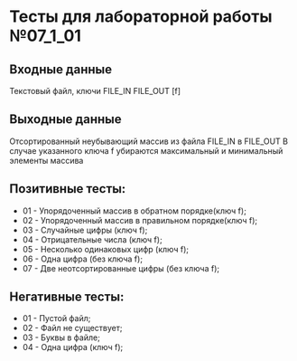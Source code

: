 # Тесты для лабораторной работы №07_1_01
## Входные данные
Текстовый файл, ключи FILE_IN FILE_OUT [f]
## Выходные данные
Отсортированный неубывающий массив из файла FILE_IN в FILE_OUT
В случае указанного ключа f убираются максимальный и минимальный элементы массива
## Позитивные тесты:
- 01 - Упорядоченный массив в обратном порядке(ключ f);
- 02 - Упорядоченный массив в правильном порядке(ключ f);
- 03 - Случайные цифры (ключ f);
- 04 - Отрицательные числа (ключ f);
- 05 - Несколько одинаковых цифр (ключ f);
- 06 - Одна цифра (без ключа f);
- 07 - Две неотсортированные цифры (без ключа f);
## Негативные тесты:
- 01 - Пустой файл;
- 02 - Файл не существует;
- 03 - Буквы в файле;
- 04 - Одна цифра (ключ f);